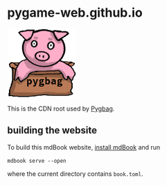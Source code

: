 # pygame-web.github.io

![pygbag logo](assets/pygbag_logo.png?raw=true "Pygbag Logo")

This is the CDN root used by [Pygbag](https://pypi.org/project/pygbag/).

## building the website
To build this mdBook website, [install mdBook](https://rust-lang.github.io/mdBook/guide/installation.html)
and run 
```
mdbook serve --open
```
where the current directory contains `book.toml`.